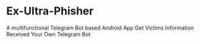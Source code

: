 # Ex-Ultra-Phisher
A multifunctional Telegram Bot based Android App Get Victims Information Received Your Own Telegram Bot
